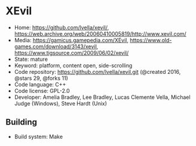 # XEvil

- Home: https://github.com/lvella/xevil/, https://web.archive.org/web/20060410005819/http://www.xevil.com/
- Media: https://gamicus.gamepedia.com/XEvil, https://www.old-games.com/download/3143/xevil, https://www.tigsource.com/2009/06/02/xevil/
- State: mature
- Keyword: platform, content open, side-scrolling
- Code repository: https://github.com/lvella/xevil.git (@created 2016, @stars 29, @forks 11)
- Code language: C++
- Code license: GPL-2.0
- Developer: Amelia Bradley, Lee Bradley, Lucas Clemente Vella, Michael Judge (Windows), Steve Hardt (Unix)

## Building

- Build system: Make

